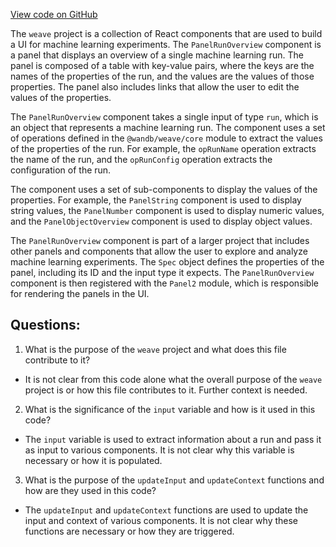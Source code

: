 [View code on GitHub](https://github.com/wandb/weave/weave-js/src/components/Panel2/PanelRunOverview.tsx)

The `weave` project is a collection of React components that are used to build a UI for machine learning experiments. The `PanelRunOverview` component is a panel that displays an overview of a single machine learning run. The panel is composed of a table with key-value pairs, where the keys are the names of the properties of the run, and the values are the values of those properties. The panel also includes links that allow the user to edit the values of the properties.

The `PanelRunOverview` component takes a single input of type `run`, which is an object that represents a machine learning run. The component uses a set of operations defined in the `@wandb/weave/core` module to extract the values of the properties of the run. For example, the `opRunName` operation extracts the name of the run, and the `opRunConfig` operation extracts the configuration of the run.

The component uses a set of sub-components to display the values of the properties. For example, the `PanelString` component is used to display string values, the `PanelNumber` component is used to display numeric values, and the `PanelObjectOverview` component is used to display object values.

The `PanelRunOverview` component is part of a larger project that includes other panels and components that allow the user to explore and analyze machine learning experiments. The `Spec` object defines the properties of the panel, including its ID and the input type it expects. The `PanelRunOverview` component is then registered with the `Panel2` module, which is responsible for rendering the panels in the UI.
## Questions: 
 1. What is the purpose of the `weave` project and what does this file contribute to it?
- It is not clear from this code alone what the overall purpose of the `weave` project is or how this file contributes to it. Further context is needed.

2. What is the significance of the `input` variable and how is it used in this code?
- The `input` variable is used to extract information about a run and pass it as input to various components. It is not clear why this variable is necessary or how it is populated.

3. What is the purpose of the `updateInput` and `updateContext` functions and how are they used in this code?
- The `updateInput` and `updateContext` functions are used to update the input and context of various components. It is not clear why these functions are necessary or how they are triggered.